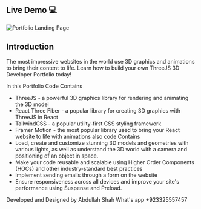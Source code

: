 ## Live Demo 💻
![Portfolio Landing Page](https://abdullahworksportfolio.netlify.app/)
## Introduction
The most impressive websites in the world use 3D graphics and animations to bring their content to life. Learn how to build your own ThreeJS 3D Developer Portfolio today! 
 
In this Portfolio Code Contains
- ThreeJS - a powerful 3D graphics library for rendering and animating the 3D model
- React Three Fiber - a popular library for creating 3D graphics with ThreeJS in React
- TailwindCSS - a popular utility-first CSS styling framework
- Framer Motion - the most popular library used to bring your React website to life with animations
 also code Contains
- Load, create and customize stunning 3D models and geometries with various lights, as well as understand the 3D world with a camera and positioning of an object in space.
- Make your code reusable and scalable using Higher Order Components (HOCs) and other industry-standard best practices
- Implement sending emails through a form on the website
- Ensure responsiveness across all devices and improve your site's performance using Suspense and Preload.

Developed and Designed by Abdullah Shah
What's app 
+923325557457

